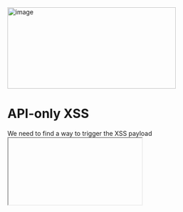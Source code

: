 <img width="378" height="183" alt="image" src="https://github.com/user-attachments/assets/c9ace83e-e7f4-4f2a-8398-7f128f9332ba" />

# API-only XSS
We need to find a way to trigger the XSS payload <iframe src="javascript:alert(`xss`)"> without using the UI

This meant that we need to find a way to make the website read something(our javascript payload) without using the UI

For example, when I go to the scoreboard page, the system should do a GET request to the server so that it can display the scoreboard, 
with this, I can potentially do a PUT request so that one of the system parameters get changed to the payload.

<img width="1600" height="848" alt="image" src="https://github.com/user-attachments/assets/2d17f7e0-9bc4-488c-a2c4-e730fe2d01f2" /><br/><br/><br/>

# Scoreboard
Here I recognize the request to the scoreboard, but no responses, maybe I should try to request just `api/Challenges`

<img width="900" height="600" alt="image" src="https://github.com/user-attachments/assets/e566cbd7-a319-485d-a596-c1175b0778ab" /><br/><br/>

*Yes, the server responds with all the challenge information.
Now, since I want to try and change the name of challenge 1 for example, I'll request the first challenge and change the parameters*

Following the original request format, I changed the request as such:

<img width="900" height="550" alt="image" src="https://github.com/user-attachments/assets/44570549-2af7-4297-82e8-32859fa1d346" />

Then I realised this could get quite **messy** as all the contents are stored in what looks like a JSON of JSONs and the content was huge so I decided to look for other means of exploitation.


# Products
Next, I found the products request when adding a product to the basket

<img width="1211" height="713" alt="image" src="https://github.com/user-attachments/assets/464f936e-5abe-4d76-9a60-ef14b2f7aafd" />

Looking at the structure, I can see that each product is stored in their own file, this is perfect as I can just replace the some of the contents with my own malicious payload.

Here, I went for the first product ID.

<img width="1207" height="658" alt="image" src="https://github.com/user-attachments/assets/2582cc1e-fbb1-403e-9e4a-0dde538495f0" />

Now all I did was change the request header to PUT, add the content type(application/json), and added the payload to the "description" section.
This is to change the value of the Descrption section of the product to our own payload.

*Note that we need to escape the double quotes in the middle so that it doesn cause any errors

<img width="1209" height="615" alt="image" src="https://github.com/user-attachments/assets/21898cd2-d972-429d-b361-b3c9b99f2123" />

After this, JuisceShop should detect the XSS and complete the challenge.

